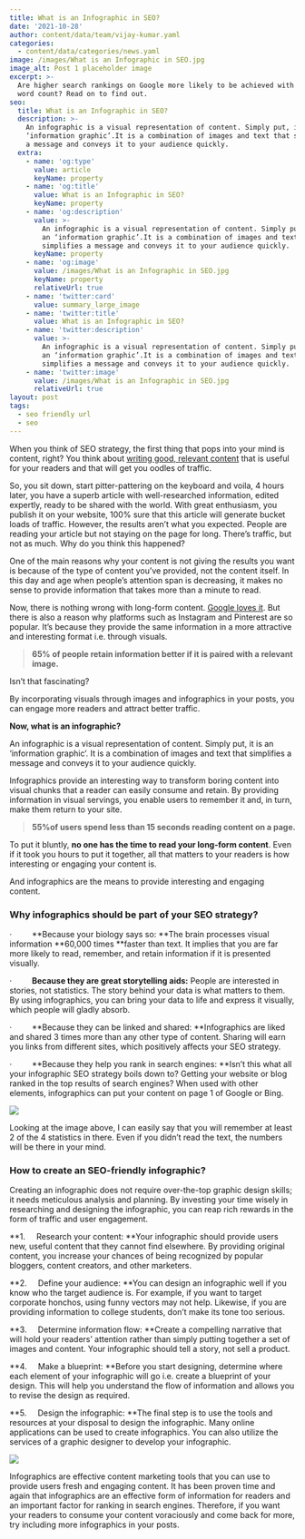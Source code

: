 ```yaml
---
title: What is an Infographic in SEO?
date: '2021-10-28'
author: content/data/team/vijay-kumar.yaml
categories:
  - content/data/categories/news.yaml
image: /images/What is an Infographic in SEO.jpg
image_alt: Post 1 placeholder image
excerpt: >-
  Are higher search rankings on Google more likely to be achieved with a larger
  word count? Read on to find out.
seo:
  title: What is an Infographic in SEO?
  description: >-
    An infographic is a visual representation of content. Simply put, it is an
    ‘information graphic’.It is a combination of images and text that simplifies
    a message and conveys it to your audience quickly.
  extra:
    - name: 'og:type'
      value: article
      keyName: property
    - name: 'og:title'
      value: What is an Infographic in SEO?
      keyName: property
    - name: 'og:description'
      value: >-
        An infographic is a visual representation of content. Simply put, it is
        an ‘information graphic’.It is a combination of images and text that
        simplifies a message and conveys it to your audience quickly.
      keyName: property
    - name: 'og:image'
      value: /images/What is an Infographic in SEO.jpg
      keyName: property
      relativeUrl: true
    - name: 'twitter:card'
      value: summary_large_image
    - name: 'twitter:title'
      value: What is an Infographic in SEO?
    - name: 'twitter:description'
      value: >-
        An infographic is a visual representation of content. Simply put, it is
        an ‘information graphic’.It is a combination of images and text that
        simplifies a message and conveys it to your audience quickly.
    - name: 'twitter:image'
      value: /images/What is an Infographic in SEO.jpg
      relativeUrl: true
layout: post
tags:
  - seo friendly url
  - seo
---
```

When you think of SEO strategy, the first thing that pops into your mind is content, right? You think about [writing good, relevant content](https://digivijay.in/how-to-improve-page-content-for-seo-rankings/) that is useful for your readers and that will get you oodles of traffic.

So, you sit down, start pitter-pattering on the keyboard and voila, 4 hours later, you have a superb article with well-researched information, edited expertly, ready to be shared with the world. With great enthusiasm, you publish it on your website, 100% sure that this article will generate bucket loads of traffic. However, the results aren’t what you expected. People are reading your article but not staying on the page for long. There’s traffic, but not as much. Why do you think this happened?

One of the main reasons why your content is not giving the results you want is because of the type of content you’ve provided, not the content itself. In this day and age when people’s attention span is decreasing, it makes no sense to provide information that takes more than a minute to read.

Now, there is nothing wrong with long-form content. [Google loves it](https://neilpatel.com/blog/why-you-need-to-create-evergreen-long-form-content-and-how-to-produce-it/). But there is also a reason why platforms such as Instagram and Pinterest are so popular. It’s because they provide the same information in a more attractive and interesting format i.e. through visuals.

> **65% of people retain information better if it is paired with a relevant image.**

Isn’t that fascinating?

By incorporating visuals through images and infographics in your posts, you can engage more readers and attract better traffic.

**Now, what is an infographic?**

An infographic is a visual representation of content. Simply put, it is an ‘information graphic’. It is a combination of images and text that simplifies a message and conveys it to your audience quickly.

Infographics provide an interesting way to transform boring content into visual chunks that a reader can easily consume and retain. By providing information in visual servings, you enable users to remember it and, in turn, make them return to your site.

> **55%of users spend less than 15 seconds reading content on a page.**

To put it bluntly, **no one has the time to read your long-form content**. Even if it took you hours to put it together, all that matters to your readers is how interesting or engaging your content is.

And infographics are the means to provide interesting and engaging content.

### **Why infographics should be part of your SEO strategy?**

·         **Because your biology says so: **The brain processes visual information **60,000 times **faster than text. It implies that you are far more likely to read, remember, and retain information if it is presented visually.

·         **Because they are great storytelling aids:** People are interested in stories, not statistics. The story behind your data is what matters to them. By using infographics, you can bring your data to life and express it visually, which people will gladly absorb.

·         **Because they can be linked and shared: **Infographics are liked and shared 3 times more than any other type of content. Sharing will earn you links from different sites, which positively affects your SEO strategy.

·         **Because they help you rank in search engines: **Isn’t this what all your infographic SEO strategy boils down to? Getting your website or blog ranked in the top results of search engines? When used with other elements, infographics can put your content on page 1 of Google or Bing.

![](/images/why%20infographic%20matter.png)

Looking at the image above, I can easily say that you will remember at least 2 of the 4 statistics in there. Even if you didn’t read the text, the numbers will be there in your mind.

### **How to create an SEO-friendly infographic?**

Creating an infographic does not require over-the-top graphic design skills; it needs meticulous analysis and planning. By investing your time wisely in researching and designing the infographic, you can reap rich rewards in the form of traffic and user engagement.

**1.     Research your content: **Your infographic should provide users new, useful content that they cannot find elsewhere. By providing original content, you increase your chances of being recognized by popular bloggers, content creators, and other marketers.

**2.     Define your audience: **You can design an infographic well if you know who the target audience is. For example, if you want to target corporate honchos, using funny vectors may not help. Likewise, if you are providing information to college students, don’t make its tone too serious.

**3.     Determine information flow: **Create a compelling narrative that will hold your readers’ attention rather than simply putting together a set of images and content. Your infographic should tell a story, not sell a product.

**4.     Make a blueprint: **Before you start designing, determine where each element of your infographic will go i.e. create a blueprint of your design. This will help you understand the flow of information and allows you to revise the design as required.

**5.     Design the infographic: **The final step is to use the tools and resources at your disposal to design the infographic. Many online applications can be used to create infographics. You can also utilize the services of a graphic designer to develop your infographic.

![](/images/seo-infographic-creation.png)

Infographics are effective content marketing tools that you can use to provide users fresh and engaging content. It has been proven time and again that infographics are an effective form of information for readers and an important factor for ranking in search engines. Therefore, if you want your readers to consume your content voraciously and come back for more, try including more infographics in your posts.



